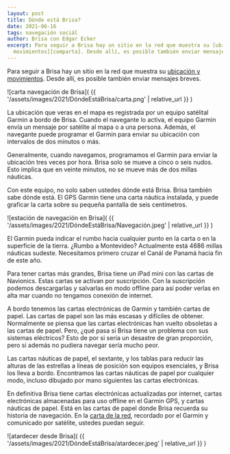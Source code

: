 ```yaml
---
layout: post
title: Dónde está Brisa?
date: 2021-06-16
tags: navegación sociál
author: Brisa con Edgar Ecker
excerpt: Para seguir a Brisa hay un sitio en la red que muestra su [ubicación y
  movimientos][comparta]. Desde allí, es posible también enviar mensajes breves.
---
```


Para seguir a Brisa hay un sitio en la red que muestra su [ubicación y
movimientos][comparta]. Desde allí, es posible también enviar mensajes breves.

![carta navegación de Brisa](
  {{ '/assets/images/2021/DóndeEstáBrisa/carta.png' | relative_url }}
)

La ubicación que veras en el mapa es registrada por un equipo satélital Garmin
a bordo de Brisa.  Cuando el navegante lo activa, el equipo Garmin envía un
mensaje por satélite al mapa o a una persona. Además, el navegante puede
programar el Garmin para enviar su ubicación con intervalos de dos minutos o
más.

Generalmente, cuando navegamos, programamos el Garmin para enviar la ubicación
tres veces por hora.  Brisa solo se mueve a cinco o seis nudos. Esto implica
que en veinte minutos, no se mueve más de dos millas náuticas.

Con este equipo, no solo saben ustedes dónde está Brisa. Brisa también sabe
dónde está. El GPS Garmin tiene una carta náutica instalada, y puede graficar
la carta sobre su pequeña pantalla de seis centímetros.

![estación de navegación en Brisa](
  {{ '/assets/images/2021/DóndeEstáBrisa/Navegación.jpeg' | relative_url }}
)

El Garmin pueda indicar el rumbo hacia cualquier punto en la carta o en la
superficie de la tierra. ¿Rumbo a Montevideo? Actualmente está 4686 millas
náuticas sudeste. Necesitamos primero cruzar el Canál de Panamá hacia fin de
este año.

Para tener cartas más grandes, Brisa tiene un iPad mini con las cartas de
Navionics. Estas cartas se activan por suscripción. Con la suscripción podemos
descargarlas y salvarlas en modo offline para así poder verlas en alta mar
cuando no tengamos conexión de internet.

A bordo tenemos las cartas electrónicas de Garmin y también cartas de papel.
Las cartas de papel son las más escasas y difíciles de obtener.  Normalmente se
piensa que las cartas electrónicas han vuelto obsoletas a las cartas de papel.
Pero, ¿qué pasa si Brisa tiene un problema con sus sistemas eléctricos?  Esto
de por si sería un desastre de gran proporción, pero si además no pudiera
navegar sería mucho peor.

Las cartas náuticas de papel, el sextante, y los tablas para reducir las
alturas de las estrellas a líneas de posición son equipos esenciales, y Brisa
los lleva a bordo.  Encontramos las cartas náuticas de papel por cualquier
modo, incluso dibujado por mano siguientes las cartas electrónicas.

En definitiva Brisa tiene cartas electrónicas actualizadas por internet, cartas
electrónicas almacenadas para uso offline en el Garmin GPS, y cartas náuticas
de papel.  Está en las cartas de papel donde Brisa recuerda su historia de
navegación. En la [carta de la red][comparta], recordado por el Garmin y
comunicado por satélite, ustedes puedan seguir.

![atardecer desde Brisa](
  {{ '/assets/images/2021/DóndeEstáBrisa/atardecer.jpeg' | relative_url }}
)

[comparta]: https://share.garmin.com/BrisaUY "Sigan los movimientos de Brisa"
